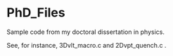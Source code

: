 # PhD_Files
Sample code from my doctoral dissertation in physics.

See, for instance,  3Dvlt_macro.c  and  2Dvpt_quench.c  .
